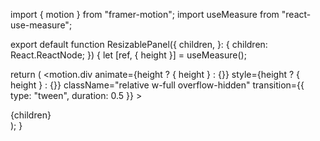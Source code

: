 import { motion } from "framer-motion";
import useMeasure from "react-use-measure";

export default function ResizablePanel({
children,
}: {
children: React.ReactNode;
}) {
let [ref, { height }] = useMeasure();

return (
<motion.div
animate={height ? { height } : {}}
style={height ? { height } : {}}
className="relative w-full overflow-hidden"
transition={{ type: "tween", duration: 0.5 }} >
<div ref={ref} className={height ? "absolute inset-x-0" : "relative"}>
{children}
</div>
</motion.div>
);
}
